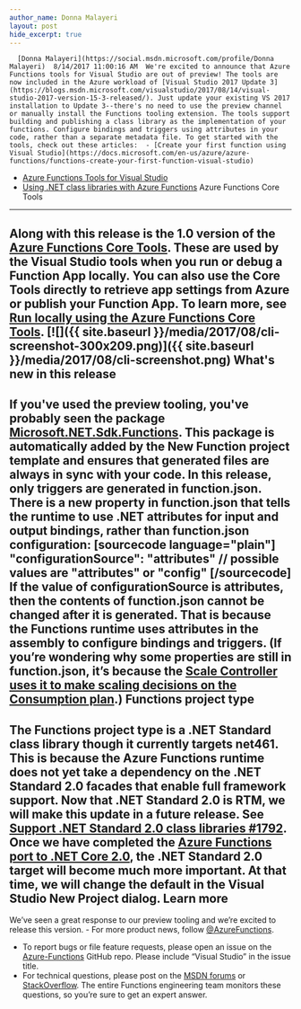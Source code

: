 ```yaml
---
author_name: Donna Malayeri
layout: post
hide_excerpt: true
---
```

      [Donna Malayeri](https://social.msdn.microsoft.com/profile/Donna Malayeri)  8/14/2017 11:00:16 AM  We're excited to announce that Azure Functions tools for Visual Studio are out of preview! The tools are now included in the Azure workload of [Visual Studio 2017 Update 3](https://blogs.msdn.microsoft.com/visualstudio/2017/08/14/visual-studio-2017-version-15-3-released/). Just update your existing VS 2017 installation to Update 3--there's no need to use the preview channel or manually install the Functions tooling extension. The tools support building and publishing a class library as the implementation of your functions. Configure bindings and triggers using attributes in your code, rather than a separate metadata file. To get started with the tools, check out these articles:  - [Create your first function using Visual Studio](https://docs.microsoft.com/en-us/azure/azure-functions/functions-create-your-first-function-visual-studio)
 - [Azure Functions Tools for Visual Studio](https://docs.microsoft.com/en-us/azure/azure-functions/functions-develop-vs)
 - [Using .NET class libraries with Azure Functions](https://docs.microsoft.com/en-us/azure/azure-functions/functions-dotnet-class-library)
  Azure Functions Core Tools
--------------------------

 Along with this release is the 1.0 version of the [Azure Functions Core Tools](https://www.npmjs.com/package/azure-functions-core-tools). These are used by the Visual Studio tools when you run or debug a Function App locally. You can also use the Core Tools directly to retrieve app settings from Azure or publish your Function App. To learn more, see [Run locally using the Azure Functions Core Tools](https://docs.microsoft.com/en-us/azure/azure-functions/functions-run-local). [![]({{ site.baseurl }}/media/2017/08/cli-screenshot-300x209.png)]({{ site.baseurl }}/media/2017/08/cli-screenshot.png) What's new in this release
--------------------------

 If you've used the preview tooling, you've probably seen the package [Microsoft.NET.Sdk.Functions](https://www.nuget.org/packages/Microsoft.NET.Sdk.Functions). This package is automatically added by the New Function project template and ensures that generated files are always in sync with your code. In this release, only triggers are generated in function.json. There is a new property in function.json that tells the runtime to use .NET attributes for input and output bindings, rather than function.json configuration: [sourcecode language="plain"] "configurationSource": "attributes" // possible values are "attributes" or "config" [/sourcecode] If the value of **configurationSource** is **attributes**, then the contents of function.json cannot be changed after it is generated. That is because the Functions runtime uses attributes in the assembly to configure bindings and triggers. (If you’re wondering why some properties are still in function.json, it’s because the [Scale Controller uses it to make scaling decisions on the Consumption plan](https://docs.microsoft.com/en-us/azure/azure-functions/functions-scale#how-the-consumption-plan-works).) Functions project type
----------------------

 The Functions project type is a .NET Standard class library though it currently targets **net461**. This is because the Azure Functions runtime does not yet take a dependency on the .NET Standard 2.0 facades that enable full framework support. Now that .NET Standard 2.0 is RTM, we will make this update in a future release. See [Support .NET Standard 2.0 class libraries #1792](https://github.com/Azure/azure-webjobs-sdk-script/issues/1792). Once we have completed the [Azure Functions port to .NET Core 2.0](https://github.com/Azure/Azure-Functions/issues/98), the .NET Standard 2.0 target will become much more important. At that time, we will change the default in the Visual Studio New Project dialog. Learn more
----------

 We’ve seen a great response to our preview tooling and we’re excited to release this version.  - For more product news, follow [@AzureFunctions](https://twitter.com/AzureFunctions).
 - To report bugs or file feature requests, please open an issue on the [Azure-Functions](https://github.com/Azure/Azure-Functions) GitHub repo. Please include “Visual Studio” in the issue title.
 - For technical questions, please post on the [MSDN forums](https://social.msdn.microsoft.com/Forums/azure/en-US/home?forum=azurefunctions) or [StackOverflow](https://stackoverflow.com/questions/tagged/azure-functions). The entire Functions engineering team monitors these questions, so you’re sure to get an expert answer.
       